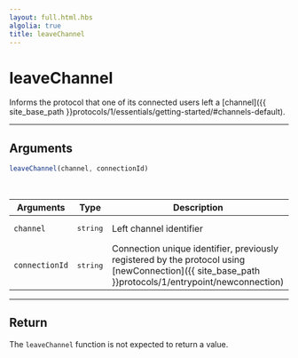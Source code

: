 ```yaml
---
layout: full.html.hbs
algolia: true
title: leaveChannel
---
```


# leaveChannel

Informs the protocol that one of its connected users left a [channel]({{ site_base_path }}protocols/1/essentials/getting-started/#channels-default).

---

## Arguments

```js
leaveChannel(channel, connectionId)
```

<br/>

| Arguments | Type | Description |
|-----------|------|-------------|
| `channel` | <pre>string</pre> | Left channel identifier |
| `connectionId` | <pre>string</pre> | Connection unique identifier, previously registered by the protocol using [newConnection]({{ site_base_path }}protocols/1/entrypoint/newconnection) |

---

## Return

The `leaveChannel` function is not expected to return a value.
